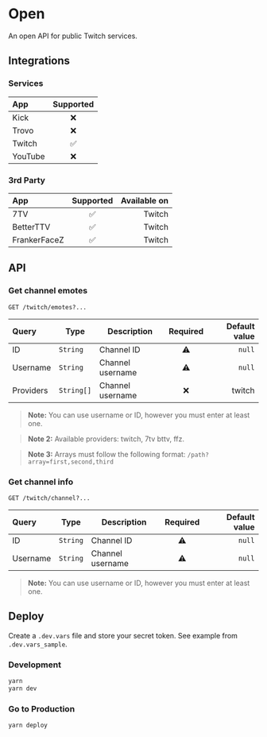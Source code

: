 # Open

An open API for public Twitch services.

## Integrations

### Services

| App          | Supported |
| :----------- | :-------: |
| Kick         |    ❌    |
| Trovo        |    ❌    |
| Twitch       |    ✅    |
| YouTube      |    ❌    |

### 3rd Party

| App          | Supported | Available on |
| :----------- | :-------: | --------------: |
| 7TV          |    ✅    | Twitch           |
| BetterTTV    |    ✅    | Twitch           |
| FrankerFaceZ |    ✅    | Twitch           |

## API

### Get channel emotes

`GET /twitch/emotes?...`

| Query     | Type       | Description      | Required | Default value |
| :-------- | ---------- | ---------------- | :------: | ------------: |
| ID        | `String`   | Channel ID       |    ⚠   | `null`         |
| Username  | `String`   | Channel username |    ⚠   | `null`         |
| Providers | `String[]` | Channel username |    ❌   | twitch         |

> **Note:** You can use username or ID, however you must enter at least one.

> **Note 2:** Available providers: twitch, 7tv bttv, ffz.

> **Note 3:** Arrays must follow the following format: `/path?array=first,second,third`

### Get channel info

`GET /twitch/channel?...`

| Query     | Type     | Description      | Required | Default value |
| :-------- | -------- | ---------------- | :------: | ------------: |
| ID        | `String` | Channel ID       |    ⚠   | `null`         |
| Username  | `String` | Channel username |    ⚠   | `null`         |

> **Note:** You can use username or ID, however you must enter at least one.

## Deploy

Create a `.dev.vars` file and store your secret token. See example from `.dev.vars_sample`.

### Development

```bash
yarn
yarn dev
```

### Go to Production

```bash
yarn deploy
```
